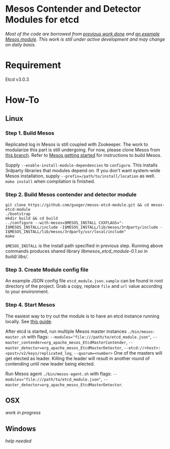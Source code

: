 # Mesos Contender and Detector Modules for etcd
*Most of the code are borrowed from [previous work done](https://github.com/lins05/mesos/tree/etcd) and [an example Mesos module](https://github.com/mesos/modules). This work is still under active development and may change on daily basis.*

# Requirement
Etcd v3.0.3

# How-To
## Linux
### Step 1. Build Mesos
Replicated log in Mesos is still coupled with Zookeeper. The work to modularize this part is still undergoing. For now, please clone Mesos from [this branch](https://github.com/guoger/mesos/tree/replicated-log-etcd).
Refer to [Mesos getting started](http://mesos.apache.org/gettingstarted/) for instructions to build Mesos.

Supply `--enable-install-module-dependencies` to `configure`. This installs 3rdparty libraries that modules depend on. If you don't want system-wide Mesos installation, supply `--prefix=/path/to/install/location` as well. `make install` when compilation is finished.

### Step 2. Build Mesos contender and detector module
```
git clone https://github.com/guoger/mesos-etcd-module.git && cd mesos-etcd-module
./bootstrap
mkdir build && cd build
../configure --with-mesos=$MESOS_INSTALL CXXFLAGS="-I$MESOS_INSTALL/include -I$MESOS_INSTALL/lib/mesos/3rdparty/include -I$MESOS_INSTALL/lib/mesos/3rdparty/usr/local/include"
make
```
`$MESOS_INSTALL` is the install path specified in previous step. Running above commands produces shared library _libmesos_etcd_module-0.1.so_ in _build/.libs/_.

### Step 3. Create Module config file
An example JSON config file `etcd_module.json.sample` can be found in root directory of the project. Grab a copy, replace `file` and `url` value according to your environment.

### Step 4. Start Mesos
The easiest way to try out the module is to have an etcd instance running locally. See [this guide](https://github.com/coreos/etcd#running-etcd).

After etcd is started, run multiple Mesos master instances `./bin/mesos-master.sh` with flags:
`--modules="file:///path/to/etcd_module.json"`, `--master_contender=org_apache_mesos_EtcdMasterContender`, `--master_detector=org_apache_mesos_EtcdMasterDetector`, `--etcd://<host>:<post>/v2/keys/replicated_log`, `--quorum=<number>`
One of the masters will get elected as leader. Killing the leader will result in another round of contending until new leader being elected.

Run Mesos agent `./bin/mesos-agent.sh` with flags:
`--modules="file:///path/to/etcd_module.json"`, `--master_detector=org_apache_mesos_EtcdMasterDetector`.

## OSX
_work in progress_

## Windows
_help needed_